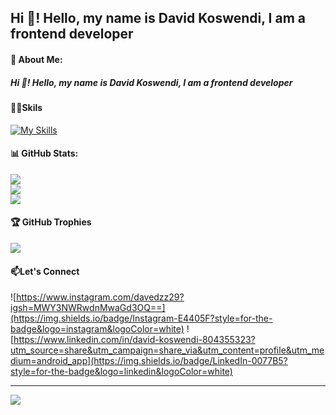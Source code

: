 ## Hi 👋! Hello, my name is David Koswendi, I am a frontend developer

<!-- #### 🚀MyGithub Stats
![DavidKoswendi GitHub stats](https://github-readme-stats.vercel.app/api?username=DavidKoswendi&show_icons=true&theme=dracula) -->
#### 💫 About Me:
##### Hi 👋! Hello, my name is David Koswendi, I am a frontend developer


#### 👨‍💻Skils

[![My Skills](https://skillicons.dev/icons?i=html,css,js,figma,php,react,bootstrap,vite,laravel,mysql&theme=light&perline=5)](https://skillicons.dev)


#### 📊 GitHub Stats:
![](https://github-readme-stats.vercel.app/api?username=DavidKoswendi&theme=radical&hide_border=false&include_all_commits=false&count_private=false)<br/>
![](https://nirzak-streak-stats.vercel.app/?user=DavidKoswendi&theme=radical&hide_border=false)<br/>
![](https://github-readme-stats.vercel.app/api/top-langs/?username=DavidKoswendi&theme=radical&hide_border=false&include_all_commits=false&count_private=false&layout=compact)

#### 🏆 GitHub Trophies
![](https://github-profile-trophy.vercel.app/?username=DavidKoswendi&theme=radical&no-frame=false&no-bg=true&margin-w=4)

#### 📫Let's Connect
![https://www.instagram.com/davedzz29?igsh=MWY3NWRwdnMwaGd3OQ==](https://img.shields.io/badge/Instagram-E4405F?style=for-the-badge&logo=instagram&logoColor=white) ![https://www.linkedin.com/in/david-koswendi-804355323?utm_source=share&utm_campaign=share_via&utm_content=profile&utm_medium=android_app](https://img.shields.io/badge/LinkedIn-0077B5?style=for-the-badge&logo=linkedin&logoColor=white)

---
[![](https://visitcount.itsvg.in/api?id=DavidKoswendi&icon=0&color=0)](https://visitcount.itsvg.in)

